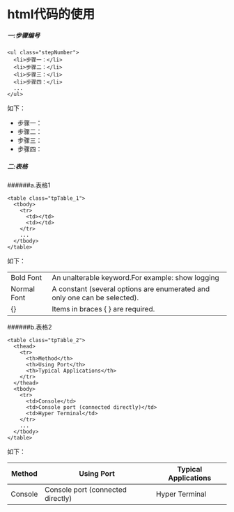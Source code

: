# html代码的使用

##### 一:步骤编号

~~~
<ul class="stepNumber">
  <li>步骤一：</li>
  <li>步骤二：</li>
  <li>步骤三：</li>
  <li>步骤四：</li>
  ...
</ul>
~~~
如下：
<ul class="stepNumber">
  <li>步骤一：</li>
  <li>步骤二：</li>
  <li>步骤三：</li>
  <li>步骤四：</li>
</ul>

##### 二:表格
######a.表格1
~~~
<table class="tpTable_1">
  <tbody>
    <tr>
      <td></td>
      <td></td>
    </tr>
    ...
  </tbody>
</table>
~~~
如下：
<table class="tpTable_1">
  <tbody>
    <tr>
      <td>Bold Font</td>
      <td>An unalterable keyword.For example: show logging</td>
    </tr>
    <tr>
      <td>Normal Font</td>
      <td>A constant (several options are enumerated and only one can be selected).</td>
    </tr>
    <tr>
      <td>{}</td>
      <td>Items in braces { } are required.</td>
    </tr>
  </tbody>
</table>

######b.表格2
~~~
<table class="tpTable_2">
  <thead>
    <tr>
      <th>Method</th>
      <th>Using Port</th>
      <th>Typical Applications</th>
    </tr>
  </thead>
  <tbody>
    <tr>
      <td>Console</td>
      <td>Console port (connected directly)</td>
      <td>Hyper Terminal</td>
    </tr>
    ...
  </tbody>
</table>
~~~
如下：
<table class="tpTable_2">
  <thead>
    <tr>
      <th>Method</th>
      <th>Using Port</th>
      <th>Typical Applications</th>
    </tr>
  </thead>
  <tbody>
    <tr>
      <td>Console</td>
      <td>Console port (connected directly)</td>
      <td>Hyper Terminal</td>
    </tr>
  </tbody>
</table>





